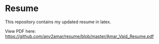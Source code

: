 Resume
=============

This repository contains my updated resume in latex.

View PDF here: https://github.com/anv2amar/resume/blob/master/Amar_Vaid_Resume.pdf


